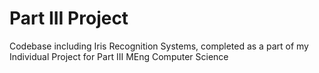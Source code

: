 # Part III Project

Codebase including Iris Recognition Systems, completed as a part of my Individual Project for Part III MEng Computer Science
